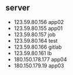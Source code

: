 ## server
- 123.59.80.156 app02
- 123.59.80.155 app01
- 123.59.80.157 job
- 123.59.80.164 test
- 123.59.80.166 gitlab
- 123.59.80.161 lb
- 180.150.178.177 app04
- 180.150.179.19 app03
